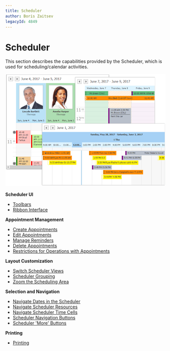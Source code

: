 ```yaml
---
title: Scheduler
author: Boris Zaitsev
legacyId: 4849
---
```

# Scheduler
This section describes the capabilities provided by the Scheduler, which is used for scheduling/calendar activities.

![Docs_VisualElements_Scheduler_All](../images/img6036.png)

**Scheduler UI**
* [Toolbars](scheduler/scheduler-ui/toolbars.md)
* [Ribbon Interface](scheduler/scheduler-ui/ribbon-interface.md)

**Appointment  Management**
* [Create Appointments](scheduler/appointment-management/create-appointments.md)
* [Edit Appointments](scheduler/appointment-management/edit-appointments.md)
* [Manage Reminders](scheduler/appointment-management/manage-reminders.md)
* [Delete Appointments](scheduler/appointment-management/delete-appointments.md)
* [Restrictions for Operations with Appointments](scheduler/appointment-management/restrictions-for-operations-with-appointments.md)

**Layout Customization**
* [Switch Scheduler Views](scheduler/layout-customization/switch-scheduler-views.md)
* [Scheduler Grouping](scheduler/layout-customization/scheduler-grouping.md)
* [Zoom the Scheduling Area](scheduler/layout-customization/zoom-the-scheduling-area.md)

**Selection and Navigation**
* [Navigate Dates in the Scheduler](scheduler/selection-and-navigation/navigate-dates-in-the-scheduler.md)
* [Navigate Scheduler Resources](scheduler/selection-and-navigation/navigate-scheduler-resources.md)
* [Navigate Scheduler Time Cells](scheduler/selection-and-navigation/navigate-scheduler-time-cells.md)
* [Scheduler Navigation Buttons](scheduler/selection-and-navigation/scheduler-navigation-buttons.md)
* [Scheduler 'More' Buttons](scheduler/selection-and-navigation/scheduler-more-buttons.md)

**Printing**
* [Printing](scheduler/printing.md)
